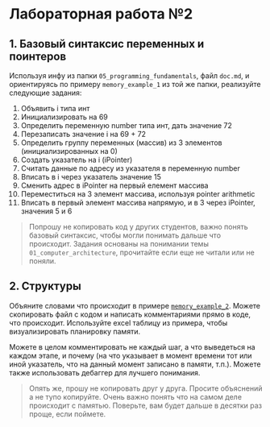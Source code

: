 # Лабораторная работа №2

## 1. Базовый синтаксис переменных и поинтеров

Используя инфу из папки `05_programming_fundamentals`, файл `doc.md`, 
и ориентируясь по примеру `memory_example_1` из той же папки, реализуйте следующие задания:

1. Объявить i типа инт
2. Инициализировать на 69
3. Определить переменную number типа инт, дать значение 72
4. Перезаписать значение i на 69 + 72
5. Определить группу переменных (массив) из 3 элементов (инициализированных на 0)
6. Создать указатель на i (iPointer)
7. Считать данные по адресу из указателя в переменную number
8. Вписать в i через указатель значение 15
9. Сменить адрес в iPointer на первый елемент массива
10. Переместиться на 3 элемент массива, используя pointer arithmetic
11. Вписать в первый элемент массива напрямую, и в 3 через iPointer, значения 5 и 6

> Попрошу не копировать код у других студентов, важно понять базовый синтаксис, чтобы могли понимать дальше что происходит.
> Задания основаны на понимании темы `01_computer_architecture`, прочитайте если еще не читали или не поняли.


## 2. Структуры

Объяните словами что происходит в примере [`memory_example_2`](../../en/05_programming_fundamentals/memory_example_2).
Можете скопировать файл с кодом и написать комментариями прямо в коде, что происходит.
Используйте excel таблицу из примера, чтобы визуализировать планировку памяти.

Можете в целом комментировать не каждый шаг, а что выведеться на каждом этапе, и почему 
(на что указывает в момент времени тот или иной указатель, что на данный момент записано в памяти, т.п.).
Можете также использовать дебаггер для лучшего понимания. 

> Опять же, прошу не копировать друг у друга.
> Просите объяснений а не тупо копируйте. 
> Очень важно понять что на самом деле происходит с памятью. 
> Поверьте, вам будет дальше в десятки раз проще, если поймете.
